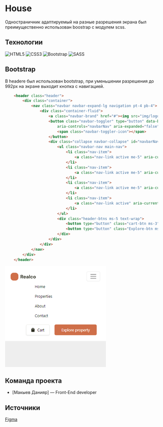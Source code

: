 # House
Одностраничник адаптируемый на разные разрешения экрана был преимущественно использован boostrap с модулем scss.
## Технологии
![HTML5](https://img.shields.io/badge/html5-%23E34F26.svg?style=for-the-badge&logo=html5&logoColor=white)
![CSS3](https://img.shields.io/badge/css3-%231572B6.svg?style=for-the-badge&logo=css3&logoColor=white)
![Bootstrap](https://img.shields.io/badge/bootstrap-%238511FA.svg?style=for-the-badge&logo=bootstrap&logoColor=white)
![SASS](https://img.shields.io/badge/SASS-hotpink.svg?style=for-the-badge&logo=SASS&logoColor=white)
## Bootstrap
В headere был использован bootstrap, при уменьшении разрешения до 992px на экране выходит кнопка с навигацией. 
``` html
    <header class="header">
        <div class="container">
            <nav class="navbar navbar-expand-lg navigation pt-4 pb-4">
                <div class="container-fluid">
                    <a class="navbar-brand" href="#"><img src="img/logo.svg" alt=""></a>
                    <button class="navbar-toggler" type="button" data-bs-toggle="collapse" data-bs-target="#navbarNav"
                        aria-controls="navbarNav" aria-expanded="false" aria-label="Toggle navigation">
                        <span class="navbar-toggler-icon"></span>
                    </button>
                    <div class="collapse navbar-collapse" id="navbarNav">
                        <ul class="navbar-nav main-nav">
                            <li class="nav-item">
                                <a class="nav-link active me-5" aria-current="page" href="#">Home</a>
                            </li>
                            <li class="nav-item">
                                <a class="nav-link active me-5" aria-current="page" href="#">Properties</a>
                            </li>
                            <li class="nav-item">
                                <a class="nav-link active me-5" aria-current="page" href="#">About</a>
                            </li>
                            <li class="nav-item">
                                <a class="nav-link active" aria-current="page" href="#">Contact</a>
                            </li>
                        </ul>
                        <div class="header-btns ms-5 text-wrap">
                            <button type="button" class="cart-btn ms-3">Cart</button>
                            <button type="button" class="Explore-btn ms-3 mt-3">Explore property</button>
                        </div>
                    </div>
                </div>
            </nav>
        </div>
    </header>

```
![logo](img/header-button-md.png)

## Команда проекта


- [Макыев Данияр] — Front-End developer

## Источники
[Figma](https://www.figma.com/file/4EwMYMyBDC4GzpM2D5LU88/product?type=design&node-id=1202-2&mode=design&t=HzIVnnn9dINidhz8-0)
